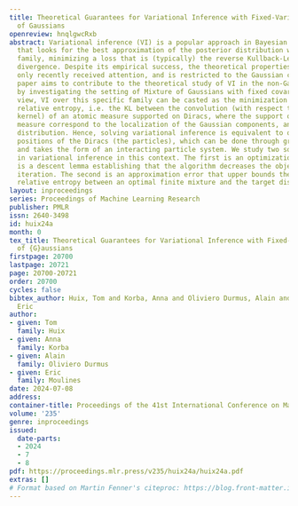 ```yaml
---
title: Theoretical Guarantees for Variational Inference with Fixed-Variance Mixture
  of Gaussians
openreview: hnqlgwcRxb
abstract: Variational inference (VI) is a popular approach in Bayesian inference,
  that looks for the best approximation of the posterior distribution within a parametric
  family, minimizing a loss that is (typically) the reverse Kullback-Leibler (KL)
  divergence. Despite its empirical success, the theoretical properties of VI have
  only recently received attention, and is restricted to the Gaussian case. This research
  paper aims to contribute to the theoretical study of VI in the non-Gaussian case
  by investigating the setting of Mixture of Gaussians with fixed covariance. In this
  view, VI over this specific family can be casted as the minimization of a Mollified
  relative entropy, i.e. the KL between the convolution (with respect to a Gaussian
  kernel) of an atomic measure supported on Diracs, where the support of the atomic
  measure correspond to the localization of the Gaussian components, and the target
  distribution. Hence, solving variational inference is equivalent to optimizing the
  positions of the Diracs (the particles), which can be done through gradient descent
  and takes the form of an interacting particle system. We study two sources of error
  in variational inference in this context. The first is an optimization result that
  is a descent lemma establishing that the algorithm decreases the objective at each
  iteration. The second is an approximation error that upper bounds the mollified
  relative entropy between an optimal finite mixture and the target distribution.
layout: inproceedings
series: Proceedings of Machine Learning Research
publisher: PMLR
issn: 2640-3498
id: huix24a
month: 0
tex_title: Theoretical Guarantees for Variational Inference with Fixed-Variance Mixture
  of {G}aussians
firstpage: 20700
lastpage: 20721
page: 20700-20721
order: 20700
cycles: false
bibtex_author: Huix, Tom and Korba, Anna and Oliviero Durmus, Alain and Moulines,
  Eric
author:
- given: Tom
  family: Huix
- given: Anna
  family: Korba
- given: Alain
  family: Oliviero Durmus
- given: Eric
  family: Moulines
date: 2024-07-08
address:
container-title: Proceedings of the 41st International Conference on Machine Learning
volume: '235'
genre: inproceedings
issued:
  date-parts:
  - 2024
  - 7
  - 8
pdf: https://proceedings.mlr.press/v235/huix24a/huix24a.pdf
extras: []
# Format based on Martin Fenner's citeproc: https://blog.front-matter.io/posts/citeproc-yaml-for-bibliographies/
---
```

